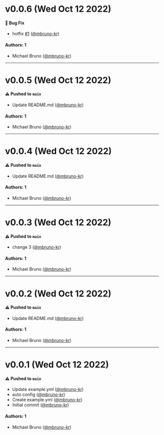 # v0.0.6 (Wed Oct 12 2022)

#### 🐛 Bug Fix

- hotfix [#1](https://github.com/mbruno-kr/auto-model/pull/1) ([@mbruno-kr](https://github.com/mbruno-kr))

#### Authors: 1

- Michael Bruno ([@mbruno-kr](https://github.com/mbruno-kr))

---

# v0.0.5 (Wed Oct 12 2022)

#### ⚠️ Pushed to `main`

- Update README.md ([@mbruno-kr](https://github.com/mbruno-kr))

#### Authors: 1

- Michael Bruno ([@mbruno-kr](https://github.com/mbruno-kr))

---

# v0.0.4 (Wed Oct 12 2022)

#### ⚠️ Pushed to `main`

- Update README.md ([@mbruno-kr](https://github.com/mbruno-kr))

#### Authors: 1

- Michael Bruno ([@mbruno-kr](https://github.com/mbruno-kr))

---

# v0.0.3 (Wed Oct 12 2022)

#### ⚠️ Pushed to `main`

- change 3 ([@mbruno-kr](https://github.com/mbruno-kr))

#### Authors: 1

- Michael Bruno ([@mbruno-kr](https://github.com/mbruno-kr))

---

# v0.0.2 (Wed Oct 12 2022)

#### ⚠️ Pushed to `main`

- Update README.md ([@mbruno-kr](https://github.com/mbruno-kr))

#### Authors: 1

- Michael Bruno ([@mbruno-kr](https://github.com/mbruno-kr))

---

# v0.0.1 (Wed Oct 12 2022)

#### ⚠️ Pushed to `main`

- Update example.yml ([@mbruno-kr](https://github.com/mbruno-kr))
- auto config ([@mbruno-kr](https://github.com/mbruno-kr))
- Create example.yml ([@mbruno-kr](https://github.com/mbruno-kr))
- Initial commit ([@mbruno-kr](https://github.com/mbruno-kr))

#### Authors: 1

- Michael Bruno ([@mbruno-kr](https://github.com/mbruno-kr))

